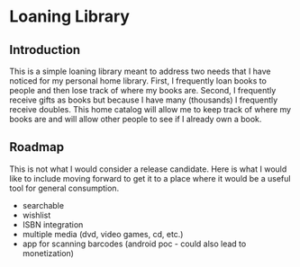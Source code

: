 # Loaning Library

## Introduction

This is a simple loaning library meant to address two needs that I have noticed
for my personal home library. First, I frequently loan books to people and then
lose track of where my books are. Second, I frequently receive gifts as books
but because I have many (thousands) I frequently receive doubles. This home
catalog will allow me to keep track of where my books are and will allow
other people to see if I already own a book.


## Roadmap

This is not what I would consider a release candidate. Here is what I would
like to include moving forward to get it to a place where it would be a useful
tool for general consumption.

- searchable
- wishlist
- ISBN integration
- multiple media (dvd, video games, cd, etc.)
- app for scanning barcodes (android poc - could also lead to monetization)
